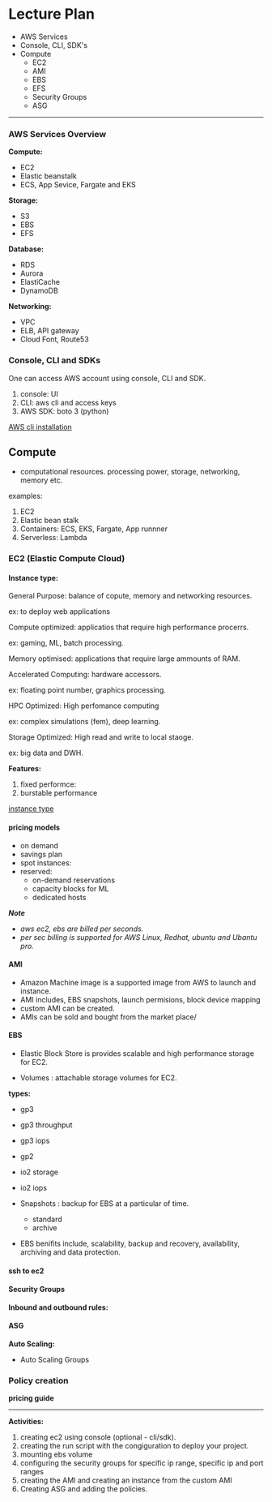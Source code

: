 # Lecture Plan

- AWS Services
- Console, CLI, SDK's
- Compute
  - EC2
  - AMI
  - EBS
  - EFS
  - Security Groups
  - ASG
---

### AWS Services Overview

**Compute:**

- EC2
- Elastic beanstalk
- ECS, App Sevice, Fargate and EKS

**Storage:**

- S3
- EBS
- EFS

**Database:**

- RDS
- Aurora
- ElastiCache
- DynamoDB


**Networking:**

- VPC
- ELB, API gateway
- Cloud Font, Route53

### Console, CLI and SDKs


One can access AWS account using console, CLI and SDK. 

1. console: UI
2. CLI: aws cli and access keys
3. AWS SDK: boto 3 (python)


[AWS cli installation](https://docs.aws.amazon.com/cli/latest/userguide/getting-started-install.html)


## Compute

- computational resources. processing power, storage, networking, memory etc. 

examples:

1. EC2
2. Elastic bean stalk
3. Containers: ECS, EKS, Fargate, App runnner
4. Serverless: Lambda

### EC2 (Elastic Compute Cloud)

#### Instance type:

General Purpose: balance of copute, memory and networking resources.

ex: to deploy web applications

Compute optimized: applicatios that require high performance procerrs.

ex: gaming, ML, batch processing.

Memory optimised: applications that require large ammounts of RAM.


Accelerated Computing: hardware accessors. 

ex: floating point number, graphics processing.

HPC Optimized: High perfomance computing

ex: complex simulations (fem), deep learning.

Storage Optimized: High read and write to local staoge. 

ex: big data and DWH.


**Features:**

1. fixed performce:
2. burstable performance



[instance type](https://aws.amazon.com/ec2/instance-types/)

#### pricing models


- on demand
- savings plan
- spot instances:
- reserved:
  - on-demand reservations
  - capacity blocks for ML
  - dedicated hosts

<i><b>Note</b>

- aws ec2, ebs are billed per seconds. 
- per sec billing is supported for AWS Linux, Redhat, ubuntu and Ubantu pro.
</i>

#### AMI

- Amazon Machine image is a supported image from AWS to launch and instance.
- AMI includes, EBS snapshots, launch permisions, block device mapping
- custom AMI can be created.
- AMIs can be sold and bought from the market place/

#### EBS

- Elastic Block Store is provides scalable and high performance storage for EC2.

- Volumes : attachable storage volumes for EC2.

**types:**

  - gp3
  - gp3 throughput
  - gp3  iops
  - gp2
  - io2 storage
  - io2 iops


- Snapshots : backup for EBS at a particular of time. 

  - standard
  - archive

- EBS benifits include, scalability, backup and recovery, availability, archiving and data protection.

#### ssh to ec2

#### Security Groups

**Inbound and outbound rules:**


#### ASG

**Auto Scaling:** 

- Auto Scaling Groups


### Policy creation





**pricing guide**



---

**Activities:**

1. creating ec2 using console (optional - cli/sdk).
2. creating the run script with the congiguration to deploy your project.
3. mounting ebs volume
4. configuring the security groups for specific ip range, specific ip and port ranges
5. creating the AMI and creating an instance from the custom AMI
6. Creating ASG and adding the policies.